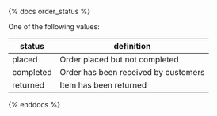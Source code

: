{% docs order_status %}
	
One of the following values: 

| status         | definition                                       |
|----------------|--------------------------------------------------|
| placed         | Order placed but not completed                   |
| completed      | Order has been received by customers             |
| returned       | Item has been returned                           |

{% enddocs %}